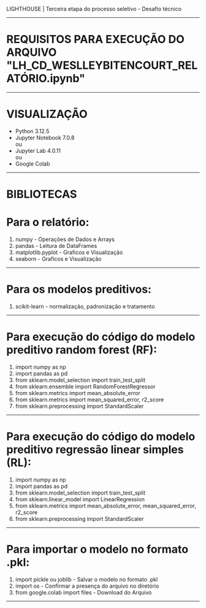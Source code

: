 LIGHTHOUSE | Terceira etapa do processo seletivo - Desafio técnico

------

# REQUISITOS PARA EXECUÇÃO DO ARQUIVO "LH_CD_WESLLEYBITENCOURT_RELATÓRIO.ipynb"

------

# VISUALIZAÇÃO
- Python 3.12.5
- Jupyter Notebook 7.0.8 <br>
ou
- Jupyter Lab 4.0.11 <br>
ou 
- Google Colab <br>

------

# BIBLIOTECAS

# Para o relatório:
1. numpy - Operações de Dados e Arrays
2. pandas - Leitura de DataFrames
3. matplotlib.pyplot - Graficos e Visualização
4. seaborn - Graficos e Visualização

------

# Para os modelos preditivos:
1. scikit-learn - normalização, padronização e tratamento

------

# Para execução do código do modelo preditivo random forest (RF):
1. import numpy as np
2. import pandas as pd
3. from sklearn.model_selection import train_test_split
4. from sklearn.ensemble import RandomForestRegressor
5. from sklearn.metrics import mean_absolute_error
6. from sklearn.metrics import mean_squared_error, r2_score
7. from sklearn.preprocessing import StandardScaler

------

# Para execução do código do modelo preditivo regressão linear simples (RL):
1. import numpy as np
2. import pandas as pd
3. from sklearn.model_selection import train_test_split
4. from sklearn.linear_model import LinearRegression
5. from sklearn.metrics import mean_absolute_error, mean_squared_error, r2_score
6. from sklearn.preprocessing import StandardScaler

------

# Para importar o modelo no formato .pkl:
1. import pickle ou joblib - Salvar o modelo no formato .pkl
2. import os - Confirmar a presença do arquivo no diretório
3. from google.colab import files - Download do Arquivo

------
